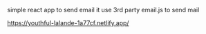 simple react app to send email 
it use 3rd party email.js to send mail

https://youthful-lalande-1a77cf.netlify.app/
